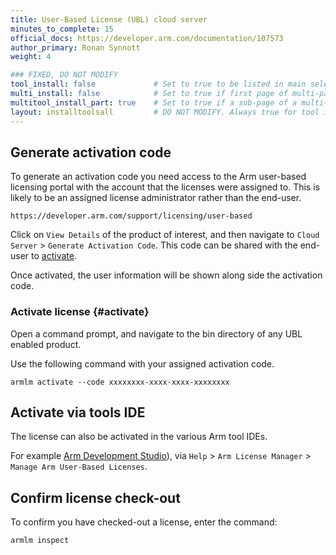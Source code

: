 ```yaml
---
title: User-Based License (UBL) cloud server
minutes_to_complete: 15
official_docs: https://developer.arm.com/documentation/107573
author_primary: Ronan Synnott
weight: 4        

### FIXED, DO NOT MODIFY
tool_install: false             # Set to true to be listed in main selection page, else false
multi_install: false            # Set to true if first page of multi-page article, else false
multitool_install_part: true    # Set to true if a sub-page of a multi-page article, else false
layout: installtoolsall         # DO NOT MODIFY. Always true for tool install articles
---
```

## Generate activation code

To generate an activation code you need access to the Arm user-based licensing portal with the account that the licenses were assigned to. This is likely to be an assigned license administrator rather than the end-user.
```url
https://developer.arm.com/support/licensing/user-based
```
Click on `View Details` of the product of interest, and then navigate to `Cloud Server` > `Generate Activation Code`. This code can be shared with the end-user to [activate](#activate).

Once activated, the user information will be shown along side the activation code.

### Activate license {#activate}

Open a command prompt, and navigate to the bin directory of any UBL enabled product.

Use the following command with your assigned activation code.
```console
armlm activate --code xxxxxxxx-xxxx-xxxx-xxxxxxxx
```
## Activate via tools IDE

The license can also be activated in the various Arm tool IDEs.

For example [Arm Development Studio](https://developer.arm.com/Tools%20and%20Software/Arm%20Development%20Studio)), via `Help` > `Arm License Manager` > `Manage Arm User-Based Licenses`.

## Confirm license check-out

To confirm you have checked-out a license, enter the command:
```console
armlm inspect
```